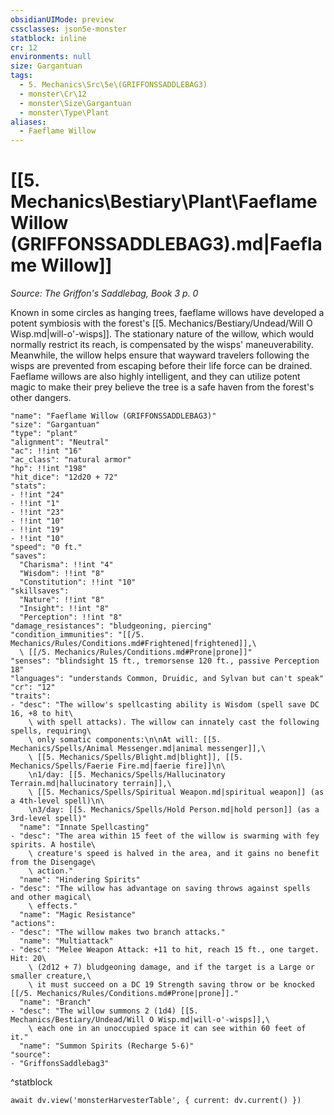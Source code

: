 ```yaml
---
obsidianUIMode: preview
cssclasses: json5e-monster
statblock: inline
cr: 12
environments: null
size: Gargantuan
tags:
  - 5. Mechanics\Src\5e\(GRIFFONSSADDLEBAG3)
  - monster\Cr\12
  - monster\Size\Gargantuan
  - monster\Type\Plant
aliases:
  - Faeflame Willow
---
```

# [[5. Mechanics\Bestiary\Plant\Faeflame Willow (GRIFFONSSADDLEBAG3).md|Faeflame Willow]]
*Source: The Griffon's Saddlebag, Book 3 p. 0*

Known in some circles as hanging trees, faeflame willows have developed a potent symbiosis with the forest's [[5. Mechanics/Bestiary/Undead/Will O Wisp.md|will-o'-wisps]]. The stationary nature of the willow, which would normally restrict its reach, is compensated by the wisps' maneuverability. Meanwhile, the willow helps ensure that wayward travelers following the wisps are prevented from escaping before their life force can be drained. Faeflame willows are also highly intelligent, and they can utilize potent magic to make their prey believe the tree is a safe haven from the forest's other dangers.

```statblock
"name": "Faeflame Willow (GRIFFONSSADDLEBAG3)"
"size": "Gargantuan"
"type": "plant"
"alignment": "Neutral"
"ac": !!int "16"
"ac_class": "natural armor"
"hp": !!int "198"
"hit_dice": "12d20 + 72"
"stats":
- !!int "24"
- !!int "1"
- !!int "23"
- !!int "10"
- !!int "19"
- !!int "10"
"speed": "0 ft."
"saves":
  "Charisma": !!int "4"
  "Wisdom": !!int "8"
  "Constitution": !!int "10"
"skillsaves":
  "Nature": !!int "8"
  "Insight": !!int "8"
  "Perception": !!int "8"
"damage_resistances": "bludgeoning, piercing"
"condition_immunities": "[[/5. Mechanics/Rules/Conditions.md#Frightened|frightened]],\
  \ [[/5. Mechanics/Rules/Conditions.md#Prone|prone]]"
"senses": "blindsight 15 ft., tremorsense 120 ft., passive Perception 18"
"languages": "understands Common, Druidic, and Sylvan but can't speak"
"cr": "12"
"traits":
- "desc": "The willow's spellcasting ability is Wisdom (spell save DC 16, +8 to hit\
    \ with spell attacks). The willow can innately cast the following spells, requiring\
    \ only somatic components:\n\nAt will: [[5. Mechanics/Spells/Animal Messenger.md|animal messenger]],\
    \ [[5. Mechanics/Spells/Blight.md|blight]], [[5. Mechanics/Spells/Faerie Fire.md|faerie fire]]\n\
    \n1/day: [[5. Mechanics/Spells/Hallucinatory Terrain.md|hallucinatory terrain]],\
    \ [[5. Mechanics/Spells/Spiritual Weapon.md|spiritual weapon]] (as a 4th-level spell)\n\
    \n3/day: [[5. Mechanics/Spells/Hold Person.md|hold person]] (as a 3rd-level spell)"
  "name": "Innate Spellcasting"
- "desc": "The area within 15 feet of the willow is swarming with fey spirits. A hostile\
    \ creature's speed is halved in the area, and it gains no benefit from the Disengage\
    \ action."
  "name": "Hindering Spirits"
- "desc": "The willow has advantage on saving throws against spells and other magical\
    \ effects."
  "name": "Magic Resistance"
"actions":
- "desc": "The willow makes two branch attacks."
  "name": "Multiattack"
- "desc": "Melee Weapon Attack: +11 to hit, reach 15 ft., one target. Hit: 20\
    \ (2d12 + 7) bludgeoning damage, and if the target is a Large or smaller creature,\
    \ it must succeed on a DC 19 Strength saving throw or be knocked [[/5. Mechanics/Rules/Conditions.md#Prone|prone]]."
  "name": "Branch"
- "desc": "The willow summons 2 (1d4) [[5. Mechanics/Bestiary/Undead/Will O Wisp.md|will-o'-wisps]],\
    \ each one in an unoccupied space it can see within 60 feet of it."
  "name": "Summon Spirits (Recharge 5-6)"
"source":
- "GriffonsSaddlebag3"
```
^statblock

```dataviewjs
await dv.view('monsterHarvesterTable', { current: dv.current() })
```
